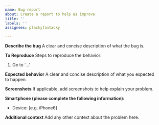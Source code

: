 ```yaml
---
name: Bug report
about: Create a report to help us improve
title: ''
labels: ''
assignees: plackyfantacky

---
```


**Describe the bug**
A clear and concise description of what the bug is.

**To Reproduce**
Steps to reproduce the behavior:
1. Go to '...'

**Expected behavior**
A clear and concise description of what you expected to happen.

**Screenshots**
If applicable, add screenshots to help explain your problem.

**Smartphone (please complete the following information):**
 - Device: [e.g. iPhone6]

**Additional context**
Add any other context about the problem here.
